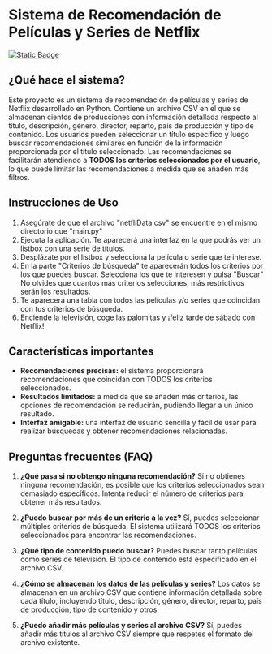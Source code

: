 # Sistema de Recomendación de Películas y Series de Netflix

[![Static Badge](https://img.shields.io/badge/python-brightgreen?style=for-the-badge&logo=python&labelColor=black&link=https%3A%2F%2Fgithub.com%2Fdarifor%2Falarma_YouTube)]()


## ¿Qué hace el sistema?

Este proyecto es un sistema de recomendación de películas y series de Netflix desarrollado en Python. Contiene un archivo CSV en el que se almacenan cientos de producciones con información detallada respecto al título, descripción, género, director, reparto, país de producción y tipo de contenido. Los usuarios pueden seleccionar un título específico y luego buscar recomendaciones similares en función de la información proporcionada por el título seleccionado. Las recomendaciones se facilitarán atendiendo a **TODOS los criterios seleccionados por el usuario**, lo que puede limitar las recomendaciones a medida que se añaden más filtros.

## Instrucciones de Uso

1. Asegúrate de que el archivo "netfliData.csv" se encuentre en el mismo directorio que "main.py"
2. Ejecuta la aplicación. Te aparecerá una interfaz en la que podrás ver un listbox con una serie de títulos. 
3. Desplázate por el listbox y selecciona la película o serie que te interese.
4. En la parte "Criterios de búsqueda" te aparecerán todos los criterios por los que puedes buscar. Selecciona los que te interesen y pulsa "Buscar"
No olvides que cuantos más criterios selecciones, más restrictivos serán los resultados.
5. Te aparecerá una tabla con todos las películas y/o series que coincidan con tus criterios de búsqueda. 
6. Enciende la televisión, coge las palomitas y ¡feliz tarde de sábado con Netflix!

## Características importantes
+ **Recomendaciones precisas:** el sistema proporcionará recomendaciones que coincidan con TODOS los criterios seleccionados.
+ **Resultados limitados:** a medida que se añaden más criterios, las opciones de recomendación se reducirán, pudiendo llegar a un único resultado.
+ **Interfaz amigable:** una interfaz de usuario sencilla y fácil de usar para realizar búsquedas y obtener recomendaciones relacionadas.

## Preguntas frecuentes (FAQ)

1. **¿Qué pasa si no obtengo ninguna recomendación?**
Si no obtienes ninguna recomendación, es posible que los criterios seleccionados sean demasiado específicos. Intenta reducir el número de criterios para obtener más resultados.

2. **¿Puedo buscar por más de un criterio a la vez?**
Sí, puedes seleccionar múltiples criterios de búsqueda. El sistema utilizará TODOS los criterios seleccionados para encontrar las recomendaciones.

3. **¿Qué tipo de contenido puedo buscar?**
Puedes buscar tanto películas como series de televisión. El tipo de contenido está especificado en el archivo CSV.

4. **¿Cómo se almacenan los datos de las películas y series?**
Los datos se almacenan en un archivo CSV que contiene información detallada sobre cada título, incluyendo título, descripción, género, director, reparto, país de producción, tipo de contenido y otros

5. **¿Puedo añadir más películas y series al archivo CSV?**
Sí, puedes añadir más títulos al archivo CSV siempre que respetes el formato del archivo existente.
